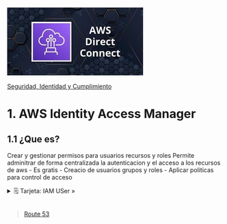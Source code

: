 ![Amazon IAM](../../00_assets/Redes%20&%20Entrega%20de%20contenidos/directcontect-logo.jpeg)

[Seguridad, Identidad y Cumplimiento](../../5-Seguridad_Identidad_y_Cumplimiento/)

# 1. AWS Identity Access Manager

## 1.1 ¿Que es?

Crear y gestionar permisos para usuarios recursos y roles
Permite adminitrar de forma centralizada la autenticacion y el acceso a los recursos de aws
    - Es gratis
    - Creacio de usuarios grupos y roles
    - Aplicar politicas para control de acceso

<details>
<summary>🗒 Tarjeta: IAM USer »</summary>

| Para acceder a la CLI |
| ---- |
| Acess Key ID |
| Secret access Key |

</details>


<br/>

> [Route 53](./IAM.md)

<br/>